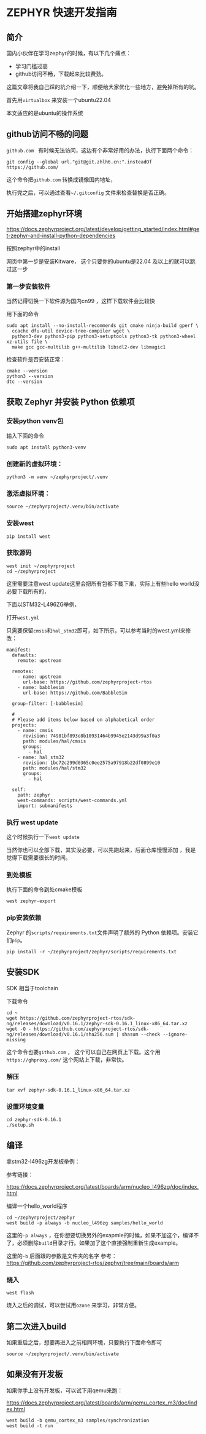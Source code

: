 # ZEPHYR 快速开发指南

## 简介

国内小伙伴在学习zephyr的时候，有以下几个痛点：

- 学习门槛过高
- github访问不畅，下载起来比较费劲。

这篇文章将我自己踩的坑介绍一下，顺便给大家优化一些地方，避免掉所有的坑。

首先用`virtualbox` 来安装一个ubuntu22.04

本文适应的是ubuntu的操作系统

## github访问不畅的问题

`github.com ` 有时候无法访问，这边有个非常好用的办法，执行下面两个命令：

```
git config --global url."git@git.zhlh6.cn:".insteadOf https://github.com/
```

这个命令把`github.com` 转换成镜像国内地址，

执行完之后，可以通过查看`~/.gitconfig` 文件来检查替换是否正确。

## 开始搭建zephyr环境

https://docs.zephyrproject.org/latest/develop/getting_started/index.html#get-zephyr-and-install-python-dependencies

按照zephyr中的install

网页中第一步是安装Kitware， 这个只要你的ubuntu是22.04 及以上的就可以跳过这一步

### 第一步安装软件

当然记得切换一下软件源为国内cn99 ，这样下载软件会比较快

用下面的命令

```
sudo apt install --no-install-recommends git cmake ninja-build gperf \
  ccache dfu-util device-tree-compiler wget \
  python3-dev python3-pip python3-setuptools python3-tk python3-wheel xz-utils file \
  make gcc gcc-multilib g++-multilib libsdl2-dev libmagic1
```

检查软件是否安装正常：

```
cmake --version
python3 --version
dtc --version
```

## 获取 Zephyr 并安装 Python 依赖项

### 安装python venv包

输入下面的命令

```
sudo apt install python3-venv
```

### 创建新的虚拟环境：

```
python3 -m venv ~/zephyrproject/.venv
```

### 激活虚拟环境：

```
source ~/zephyrproject/.venv/bin/activate
```

### 安装west

```
pip install west
```

### 获取源码

```
west init ~/zephyrproject
cd ~/zephyrproject
```

这里需要注意west update这里会把所有包都下载下来，实际上有些hello world没必要下载所有的，

下面以STM32-L496ZG举例，

打开`west.yml`

只需要保留`cmsis`和`hal_stm32`即可，如下所示，可以参考当时的west.yml来修改：

```
manifest:
  defaults:
    remote: upstream

  remotes:
    - name: upstream
      url-base: https://github.com/zephyrproject-rtos
    - name: babblesim
      url-base: https://github.com/BabbleSim

  group-filter: [-babblesim]

  #
  # Please add items below based on alphabetical order
  projects:
    - name: cmsis
      revision: 74981bf893e8b10931464b9945e2143d99a3f0a3
      path: modules/hal/cmsis
      groups:
        - hal
    - name: hal_stm32
      revision: 1bc72c299d0365c0ee2575a97918b22df0899e10
      path: modules/hal/stm32
      groups:
        - hal

  self:
    path: zephyr
    west-commands: scripts/west-commands.yml
    import: submanifests
```

### 执行 west update

这个时候执行一下`west update`

当然你也可以全部下载，其实没必要，可以先跑起来，后面仓库慢慢添加 ，我是觉得下载需要很长的时间。

### 到处模板

执行下面的命令到处cmake模板

```
west zephyr-export
```

### pip安装依赖

Zephyr 的`scripts/requirements.txt`文件声明了额外的 Python 依赖项。安装它们`pip`。

```
pip install -r ~/zephyrproject/zephyr/scripts/requirements.txt
```

## 安装SDK

SDK 相当于toolchain

下载命令

```
cd ~
wget https://github.com/zephyrproject-rtos/sdk-ng/releases/download/v0.16.1/zephyr-sdk-0.16.1_linux-x86_64.tar.xz
wget -O - https://github.com/zephyrproject-rtos/sdk-ng/releases/download/v0.16.1/sha256.sum | shasum --check --ignore-missing
```

这个命令也要`github.com` ， 这个可以自己在网页上下载。这个用`https://ghproxy.com/` 这个网站上下载，非常快。

### 解压

```
tar xvf zephyr-sdk-0.16.1_linux-x86_64.tar.xz
```

### 设置环境变量

```
cd zephyr-sdk-0.16.1
./setup.sh
```

## 编译

拿stm32-l496zg开发板举例：

参考链接：

https://docs.zephyrproject.org/latest/boards/arm/nucleo_l496zg/doc/index.html

编译一个hello_world程序

```
cd ~/zephyrproject/zephyr
west build -p always -b nucleo_l496zg samples/hello_world
```

这里的`-p always`  ，在你想要切换另外的exapmle的时候，如果不加这个，编译不了，必须删除`build`目录才行。如果加了这个直接强制重新生成example。

这里的`-b` 后面跟的参数是文件夹的名字 参考：https://github.com/zephyrproject-rtos/zephyr/tree/main/boards/arm

### 烧入

```
west flash
```

烧入之后的调试，可以尝试用`ozone` 来学习，非常方便。

##  第二次进入build 

如果重启之后，想要再进入之前相同环境，只要执行下面命令即可

```
source ~/zephyrproject/.venv/bin/activate
```



## 如果没有开发板

如果你手上没有开发板，可以试下用qemu来跑：

https://docs.zephyrproject.org/latest/boards/arm/qemu_cortex_m3/doc/index.html

```
west build -b qemu_cortex_m3 samples/synchronization
west build -t run
```